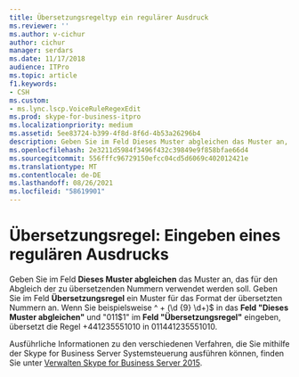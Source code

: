 ```yaml
---
title: Übersetzungsregeltyp ein regulärer Ausdruck
ms.reviewer: ''
ms.author: v-cichur
author: cichur
manager: serdars
ms.date: 11/17/2018
audience: ITPro
ms.topic: article
f1.keywords:
- CSH
ms.custom:
- ms.lync.lscp.VoiceRuleRegexEdit
ms.prod: skype-for-business-itpro
ms.localizationpriority: medium
ms.assetid: 5ee83724-b399-4f8d-8f6d-4b53a26296b4
description: Geben Sie im Feld Dieses Muster abgleichen das Muster an, das für den Abgleich der zu übersetzenden Nummern verwendet werden soll. Geben Sie im Feld Übersetzungsregel ein Muster für das Format der übersetzten Nummern an. Wenn Sie beispielsweise ^ \+ (\d {9} \d+)$ in das Feld "Dieses Muster abgleichen" und "011$1" im Feld "Übersetzungsregel" eingeben, übersetzt die Regel +441235551010 in 011441235551010.
ms.openlocfilehash: 2e3211d5984f3496f432c39849e9f858bfae66d4
ms.sourcegitcommit: 556fffc96729150efcc04cd5d6069c402012421e
ms.translationtype: MT
ms.contentlocale: de-DE
ms.lasthandoff: 08/26/2021
ms.locfileid: "58619901"
---
```

# <a name="translation-rule-type-a-regular-expression"></a>Übersetzungsregel: Eingeben eines regulären Ausdrucks
 
Geben Sie im Feld **Dieses Muster abgleichen** das Muster an, das für den Abgleich der zu übersetzenden Nummern verwendet werden soll. Geben Sie im Feld **Übersetzungsregel** ein Muster für das Format der übersetzten Nummern an. Wenn Sie beispielsweise ^ \+ (\d {9} \d+)$ in das **Feld "Dieses Muster abgleichen"** und "011$1" im **Feld "Übersetzungsregel"** eingeben, übersetzt die Regel +441235551010 in 011441235551010.
  
Ausführliche Informationen zu den verschiedenen Verfahren, die Sie mithilfe der Skype for Business Server Systemsteuerung ausführen können, finden Sie unter [Verwalten Skype for Business Server 2015](../../manage/manage.md).
  

